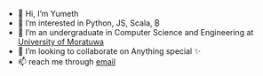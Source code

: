 - 👋 Hi, I’m Yumeth
- 👀 I’m interested in Python, JS, Scala, ₿
- 🌱 I’m an undergraduate in Computer Science and Engineering at [University of Moratuwa](https://uom.lk/)
- 💞️ I’m looking to collaborate on Anything special ✨
- 📫 reach me through [email](mailto:w45wmk5bd@mozmail.com)
